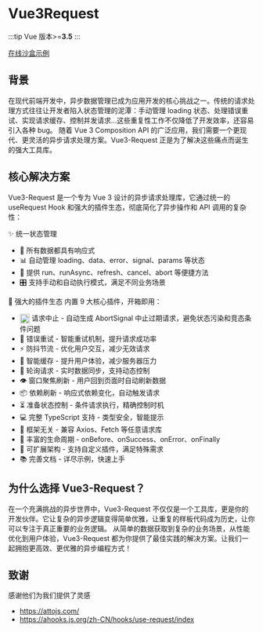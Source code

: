# Vue3Request

:::tip
Vue 版本>=**3.5**
:::

[在线沙盒示例](https://codesandbox.io/p/sandbox/admiring-ride-4sz9l7)

## 背景

在现代前端开发中，异步数据管理已成为应用开发的核心挑战之一。传统的请求处理方式往往让开发者陷入状态管理的泥潭：手动管理 loading 状态、处理错误重试、实现请求缓存、控制并发请求...这些重复性工作不仅降低了开发效率，还容易引入各种 bug。
随着 Vue 3 Composition API 的广泛应用，我们需要一个更现代、更灵活的异步请求处理方案。Vue3-Request 正是为了解决这些痛点而诞生的强大工具库。

## 核心解决方案

Vue3-Request 是一个专为 Vue 3 设计的异步请求处理库，它通过统一的 useRequest Hook 和强大的插件生态，彻底简化了异步操作和 API 调用的复杂性：

✨ 统一状态管理

- 🚀 所有数据都具有响应式
- 📊 自动管理 loading、data、error、signal、params 等状态
- 🔄 提供 run、runAsync、refresh、cancel、abort 等便捷方法
- 🎛️ 支持手动和自动执行模式，满足不同业务场景

🧩 强大的插件生态 内置 9 大核心插件，开箱即用：

- <img src="/cancel.svg" alt="取消请求" width="20" height="20" style="display: inline; vertical-align: middle;" /> 请求中止 - 自动生成 AbortSignal 中止过期请求，避免状态污染和竞态条件问题
- 🔄 错误重试 - 智能重试机制，提升请求成功率
- ⚡ 防抖节流 - 优化用户交互，减少无效请求
- 💾 智能缓存 - 提升用户体验，减少服务器压力
- 🔁 轮询请求 - 实时数据同步，支持动态控制
- 👁️ 窗口聚焦刷新 - 用户回到页面时自动刷新数据
- 📦 依赖刷新 - 响应式依赖变化，自动触发请求
- ⏳ 准备状态控制 - 条件请求执行，精确控制时机
- 💻 完整 TypeScript 支持 - 类型安全，智能提示
- 🔌 框架无关 - 兼容 Axios、Fetch 等任意请求库
- 📝 丰富的生命周期 - onBefore、onSuccess、onError、onFinally
- 🎨 可扩展架构 - 支持自定义插件，满足特殊需求
- 📚 完善文档 - 详尽示例，快速上手

## 为什么选择 Vue3-Request？

在一个充满挑战的异步世界中，Vue3-Request 不仅仅是一个工具库，更是你的开发伙伴。它让复杂的异步逻辑变得简单优雅，让重复的样板代码成为历史，让你可以专注于真正重要的业务逻辑。
从简单的数据获取到复杂的业务场景，从性能优化到用户体验，Vue3-Request 都为你提供了最佳实践的解决方案。让我们一起拥抱更高效、更优雅的异步编程方式！

## 致谢

感谢他们为我们提供了灵感

- https://attojs.com/
- https://ahooks.js.org/zh-CN/hooks/use-request/index

